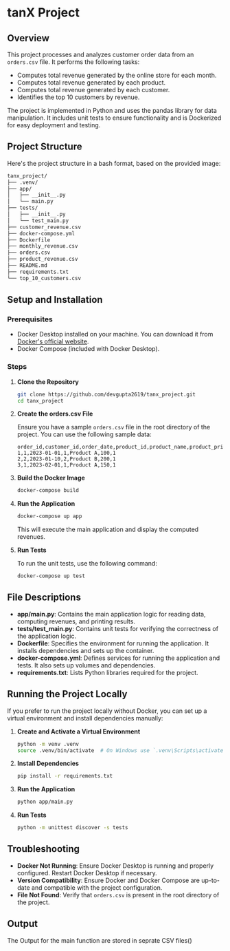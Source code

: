 # tanX Project

## Overview

This project processes and analyzes customer order data from an `orders.csv` file. It performs the following tasks:
- Computes total revenue generated by the online store for each month.
- Computes total revenue generated by each product.
- Computes total revenue generated by each customer.
- Identifies the top 10 customers by revenue.

The project is implemented in Python and uses the pandas library for data manipulation. It includes unit tests to ensure functionality and is Dockerized for easy deployment and testing.

## Project Structure

Here's the project structure in a bash format, based on the provided image:

```sh
tanx_project/
├── .venv/
├── app/
│   ├── __init__.py
│   └── main.py
├── tests/
│   ├── __init__.py
│   └── test_main.py
├── customer_revenue.csv
├── docker-compose.yml
├── Dockerfile
├── monthly_revenue.csv
├── orders.csv
├── product_revenue.csv
├── README.md
├── requirements.txt
└── top_10_customers.csv
```


## Setup and Installation

### Prerequisites

- Docker Desktop installed on your machine. You can download it from [Docker's official website](https://www.docker.com/products/docker-desktop).
- Docker Compose (included with Docker Desktop).

### Steps

1. **Clone the Repository**

   ```sh
   git clone https://github.com/devgupta2619/tanx_project.git
   cd tanx_project
   ```

2. **Create the orders.csv File**

   Ensure you have a sample `orders.csv` file in the root directory of the project. You can use the following sample data:

   ```csv
   order_id,customer_id,order_date,product_id,product_name,product_price,quantity
   1,1,2023-01-01,1,Product A,100,1
   2,2,2023-01-10,2,Product B,200,1
   3,1,2023-02-01,1,Product A,150,1
   ```

3. **Build the Docker Image**

   ```sh
   docker-compose build
   ```

4. **Run the Application**

   ```sh
   docker-compose up app
   ```

   This will execute the main application and display the computed revenues.

5. **Run Tests**

   To run the unit tests, use the following command:

   ```sh
   docker-compose up test
   ```

## File Descriptions

- **app/main.py**: Contains the main application logic for reading data, computing revenues, and printing results.
- **tests/test_main.py**: Contains unit tests for verifying the correctness of the application logic.
- **Dockerfile**: Specifies the environment for running the application. It installs dependencies and sets up the container.
- **docker-compose.yml**: Defines services for running the application and tests. It also sets up volumes and dependencies.
- **requirements.txt**: Lists Python libraries required for the project.

## Running the Project Locally

If you prefer to run the project locally without Docker, you can set up a virtual environment and install dependencies manually:

1. **Create and Activate a Virtual Environment**

   ```sh
   python -m venv .venv
   source .venv/bin/activate  # On Windows use `.venv\Scripts\activate`
   ```

2. **Install Dependencies**

   ```sh
   pip install -r requirements.txt
   ```

3. **Run the Application**

   ```sh
   python app/main.py
   ```

4. **Run Tests**

   ```sh
   python -m unittest discover -s tests
   ```

## Troubleshooting

- **Docker Not Running**: Ensure Docker Desktop is running and properly configured. Restart Docker Desktop if necessary.
- **Version Compatibility**: Ensure Docker and Docker Compose are up-to-date and compatible with the project configuration.
- **File Not Found**: Verify that `orders.csv` is present in the root directory of the project.

## Output

The Output for the main function are stored in seprate CSV files()
